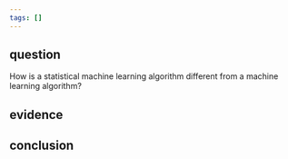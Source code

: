 ```yaml
---
tags: []
---
```

## question
How is a statistical machine learning algorithm different from a machine learning algorithm?
## evidence

## conclusion
